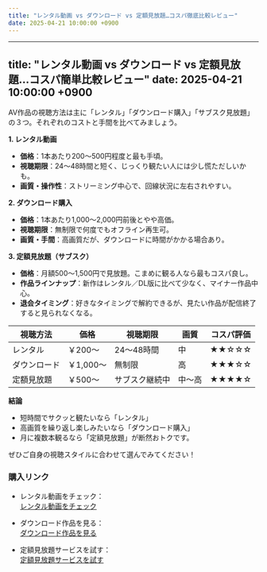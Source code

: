 ```yaml
---
title: "レンタル動画 vs ダウンロード vs 定額見放題…コスパ徹底比較レビュー"
date: 2025-04-21 10:00:00 +0900
---
```


---
title: "レンタル動画 vs ダウンロード vs 定額見放題…コスパ簡単比較レビュー"
date: 2025-04-21 10:00:00 +0900
---

AV作品の視聴方法は主に「レンタル」「ダウンロード購入」「サブスク見放題」の３つ。それぞれのコストと手間を比べてみましょう。

**1. レンタル動画**  
- **価格**：1本あたり200〜500円程度と最も手頃。  
- **視聴期限**：24〜48時間と短く、じっくり観たい人には少し慌ただしいかも。  
- **画質・操作性**：ストリーミング中心で、回線状況に左右されやすい。

**2. ダウンロード購入**  
- **価格**：1本あたり1,000〜2,000円前後とやや高価。  
- **視聴期限**：無制限で何度でもオフライン再生可。  
- **画質・手間**：高画質だが、ダウンロードに時間がかかる場合あり。

**3. 定額見放題（サブスク）**  
- **価格**：月額500〜1,500円で見放題。こまめに観る人なら最もコスパ良し。  
- **作品ラインナップ**：新作はレンタル／DL版に比べて少なく、マイナー作品中心。  
- **退会タイミング**：好きなタイミングで解約できるが、見たい作品が配信終了すると見られなくなる。

| 視聴方法       | 価格       | 視聴期限         | 画質   | コスパ評価   |
|--------------|----------|----------------|-------|------------|
| レンタル     | ￥200〜   | 24〜48時間     | 中     | ★★☆☆☆     |
| ダウンロード | ￥1,000〜 | 無制限         | 高     | ★★★☆☆     |
| 定額見放題   | ￥500〜   | サブスク継続中 | 中〜高 | ★★★★☆     |

**結論**  
- 短時間でサクッと観たいなら「レンタル」  
- 高画質を繰り返し楽しみたいなら「ダウンロード購入」  
- 月に複数本観るなら「定額見放題」が断然おトクです。  

ぜひご自身の視聴スタイルに合わせて選んでみてください！  

### 購入リンク

- レンタル動画をチェック：  
  <a href="https://affiliate.dmm.com/ad/link_tool?affiliate_id=osusumeofme-001&url=https%3A%2F%2Fwww.dmm.com%2Fdigital%2Fvideo_rental%2F" target="_blank" rel="nofollow noopener">
    レンタル動画をチェック
  </a>

- ダウンロード作品を見る：  
  <a href="https://affiliate.dmm.com/ad/link_tool?affiliate_id=osusumeofme-001&url=https%3A%2F%2Fwww.dmm.com%2Fdigital%2Fvideo_purchase%2F" target="_blank" rel="nofollow noopener">
    ダウンロード作品を見る
  </a>

- 定額見放題サービスを試す：  
  <a href="https://affiliate.dmm.com/ad/link_tool?affiliate_id=osusumeofme-001&url=https%3A%2F%2Fwww.dmm.com%2Fvideo_full%2Fvideo_subscription%2F" target="_blank" rel="nofollow noopener">
    定額見放題サービスを試す
  </a>
  
  <ins class="widget-banner"></ins><script class="widget-banner-script" src="https://widget-view.dmm.co.jp/js/banner_placement.js?affiliate_id=osusumeofme-001&banner_id=1478_300_250"></script>
